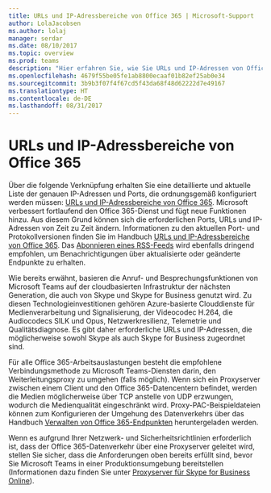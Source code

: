```yaml
---
title: URLs und IP-Adressbereiche von Office 365 | Microsoft-Support
author: LolaJacobsen
ms.author: lolaj
manager: serdar
ms.date: 08/10/2017
ms.topic: overview
ms.prod: teams
description: "Hier erfahren Sie, wie Sie URLs und IP-Adressen von Office 365 ordnungsgemäß konfigurieren und den Weiterleitungsproxy umgehen, wenn dieser für Verbindungen mit dem Microsoft Teams-Dienst verfügbar ist. Zudem werden Sie über die Anforderungen für Netzwerk- und Sicherheitsrichtlinien informiert."
ms.openlocfilehash: 4679f55be05fe1ab8800ecaaf01b82ef25ab0e34
ms.sourcegitcommit: 3b9b3f07f4f67cd5f43da68f48d62222d7e49167
ms.translationtype: HT
ms.contentlocale: de-DE
ms.lasthandoff: 08/31/2017
---
```

<a name="office-365-urls-and-ip-address-ranges"></a>URLs und IP-Adressbereiche von Office 365
=====================================

Über die folgende Verknüpfung erhalten Sie eine detaillierte und aktuelle Liste der genauen IP-Adressen und Ports, die ordnungsgemäß konfiguriert werden müssen: [URLs und IP-Adressbereiche von Office 365](https://support.office.com/en-us/article/Office-365-URLs-and-IP-address-ranges-8548a211-3fe7-47cb-abb1-355ea5aa88a2?ui=en-US&rs=en-US&ad=US). Microsoft verbessert fortlaufend den Office 365-Dienst und fügt neue Funktionen hinzu. Aus diesem Grund können sich die erforderlichen Ports, URLs und IP-Adressen von Zeit zu Zeit ändern. Informationen zu den aktuellen Port- und Protokollversionen finden Sie im Handbuch [URLs und IP-Adressbereiche von Office 365](https://support.office.com/article/Office-365-URLs-and-IP-address-ranges-8548a211-3fe7-47cb-abb1-355ea5aa88a2). Das [Abonnieren eines RSS-Feeds](https://go.microsoft.com/fwlink/p/?linkid=236301) wird ebenfalls dringend empfohlen, um Benachrichtigungen über aktualisierte oder geänderte Endpunkte zu erhalten.

Wie bereits erwähnt, basieren die Anruf- und Besprechungsfunktionen von Microsoft Teams auf der cloudbasierten Infrastruktur der nächsten Generation, die auch von Skype und Skype for Business genutzt wird. Zu diesen Technologieinvestitionen gehören Azure-basierte Clouddienste für Medienverarbeitung und Signalisierung, der Videocodec H.264, die Audiocodecs SILK und Opus, Netzwerkresilienz, Telemetrie und Qualitätsdiagnose. Es gibt daher erforderliche URLs und IP-Adressen, die möglicherweise sowohl Skype als auch Skype for Business zugeordnet sind.

Für alle Office 365-Arbeitsauslastungen besteht die empfohlene Verbindungsmethode zu Microsoft Teams-Diensten darin, den Weiterleitungsproxy zu umgehen (falls möglich). Wenn sich ein Proxyserver zwischen einem Client und den Office 365-Datencentern befindet, werden die Medien möglicherweise über TCP anstelle von UDP erzwungen, wodurch die Medienqualität eingeschränkt wird. Proxy-PAC-Beispieldateien können zum Konfigurieren der Umgehung des Datenverkehrs über das Handbuch [Verwalten von Office 365-Endpunkten](https://support.office.com/article/managing-Office-365-endpoints-99cab9d4-ef59-4207-9f2b-3728eb46bf9a) heruntergeladen werden.

Wenn es aufgrund Ihrer Netzwerk- und Sicherheitsrichtlinien erforderlich ist, dass der Office 365-Datenverkehr über eine Proxyserver geleitet wird, stellen Sie sicher, dass die Anforderungen oben bereits erfüllt sind, bevor Sie Microsoft Teams in einer Produktionsumgebung bereitstellen (Informationen dazu finden Sie unter [Proxyserver für Skype for Business Online](https://support.office.com/en-us/article/Proxy-Servers-for-Skype-for-Business-Online-7acaf2c2-35fa-490f-84cd-822e446e0fc7?ui=en-US&rs=en-US&ad=US)).
